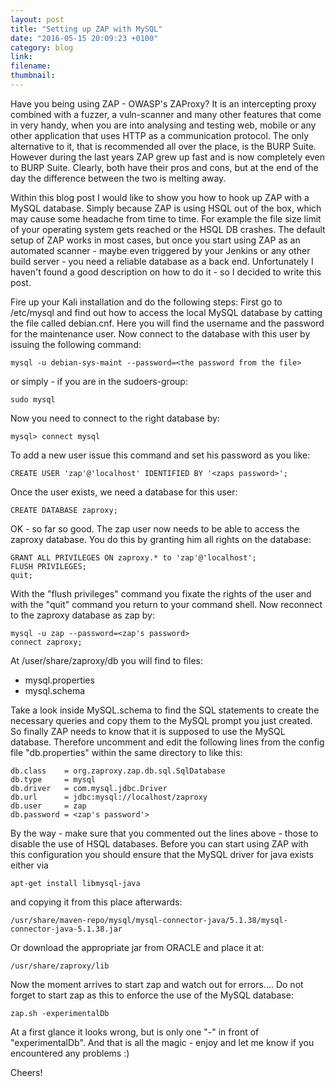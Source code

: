 ```yaml
---
layout: post
title: "Setting up ZAP with MySQL"
date: "2016-05-15 20:09:23 +0100"
category: blog
link:
filename:
thumbnail:
---
```

Have you being using ZAP - OWASP's ZAProxy? It is an intercepting
proxy combined with a fuzzer, a vuln-scanner and many other 
features that come in very handy, when you are into analysing and
testing web, mobile or any other application that uses HTTP as
a communication protocol. The only alternative to it, that is
recommended all over the place, is the BURP Suite. However during
the last years ZAP grew up fast and is now completely even to BURP
Suite. Clearly, both have their pros and cons, but at the end of the
day the difference between the two is melting away.


Within this blog post I would like to show you how to hook up
ZAP with a MySQL database. Simply because ZAP is using HSQL out of 
the box, which may cause some headache from time to time. For example
the file size limit of your operating system gets reached or the
HSQL DB crashes. The default setup of ZAP works in most cases, but once
you start using ZAP as an automated scanner - maybe even triggered
by your Jenkins or any other build server - you need a reliable database
as a back end. Unfortunately I haven't found a good description on how
to do it - so I decided to write this post.


Fire up your Kali installation and do the following steps: First
go to /etc/mysql and find out how to access the local MySQL database
by catting the file called debian.cnf. Here you will find the username
and the password for the maintenance user. Now connect to the database
with this user by issuing the following command:

	mysql -u debian-sys-maint --password=<the password from the file>

or simply - if you are in the sudoers-group:

	sudo mysql

Now you need to connect to the right database by:

	mysql> connect mysql

To add a new user issue this command and set his password as you like:

	CREATE USER 'zap'@'localhost' IDENTIFIED BY '<zaps password>';

Once the user exists, we need a database for this user:

	CREATE DATABASE zaproxy;

OK - so far so good. The zap user now needs to be able to access the 
zaproxy database. You do this by granting him all rights on the database:

	GRANT ALL PRIVILEGES ON zaproxy.* to 'zap'@'localhost';
	FLUSH PRIVILEGES;
	quit;

With the "flush privileges" command you fixate the rights of the user and
with the "quit" command you return to your command shell. Now reconnect
to the zaproxy database as zap by:

	mysql -u zap --password=<zap's password>
	connect zaproxy;

At /user/share/zaproxy/db you will find to files:

* mysql.properties
* mysql.schema

Take a look inside MySQL.schema to find the SQL statements to create the 
necessary queries and copy them to the MySQL prompt you just created. So 
finally ZAP needs to know that it is supposed to use the MySQL database. 
Therefore uncomment and edit the following lines from the config file 
"db.properties" within the same directory to like this:

	db.class	= org.zaproxy.zap.db.sql.SqlDatabase
	db.type		= mysql
	db.driver	= com.mysql.jdbc.Driver
	db.url		= jdbc:mysql://localhost/zaproxy
	db.user		= zap
	db.password	= <zap's password'>

By the way - make sure that you commented out the lines above - those
to disable the use of HSQL databases. Before you can start using ZAP with
this configuration you should ensure that the MySQL driver for java
exists either via
	
	apt-get install libmysql-java

and copying it from this place afterwards:

	/usr/share/maven-repo/mysql/mysql-connector-java/5.1.38/mysql-connector-java-5.1.38.jar

Or download the appropriate jar from ORACLE and place it at:

	/usr/share/zaproxy/lib

Now the moment arrives to start zap and watch out for errors....
Do not forget to start zap as this to enforce the use of the MySQL database:

	zap.sh -experimentalDb

At a first glance it looks wrong, but is only one "-" in front of
"experimentalDb". And that is all the magic - enjoy and let me know
if you encountered any problems :)

Cheers!
